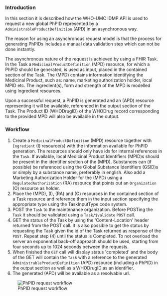 ### Introduction
    
In this section it is described how the WHO-UMC IDMP API is used to request a new global PhPID represented by a `AdministrableProductDefinition` (APD) in an asynchronous way. 

The reason for using an asynchronous request model is that the process for generating PhPIDs includes a manual data validation step which can not be done instantly.

The asynchronous nature of the request is achieved by using a FHIR Task. In the Task a `MedicinalProductDefinition` (MPD) resource, for which a PhPID should be generated, is used as input, placed in the contained section of the Task. The (MPD) contains information identifying the Medicinal Product, such as: name, marketing authorization holder, local MPID etc. The ingredient(s), form and strength of the MPD is modelled using Ingredient resources.

Upon a successful request, a PhPID is generated and an (APD) resource representing it will be available, referenced in the output section of the Task. The Product ID (WHODrugID) of the WHODrug record corresponding to the provided MPD will also be available in the output.   

### Workflow

1. Create a `MedicinalProductDefinition` (MPD) resource together with `Ingredient` (I) resource(s) with the information available for PhPID generation. The resources should only have ids for internal references in the `Task`. If available, local Medicinal Product Identifiers (MPID)s should be present in the identifier section of the (MPD). Substances can (if possible) be referenced using the Global Substance Identifiers (GSID)s or simply by a substance name, preferably in english. Also add a Marketing Authorization Holder for the (MPD) using a `RegulatedAuthorization` (RA) resource that points out an `Organization` (O) resource as holder. 
2. Place the (MPD), (I), (RA) and (O) resources in the contained section of a Task resource and reference them in the input section specifying the appropriate type using the TaskInputType code system.
3. POST the `Task` to the maintenance organization. Before POSTing the `Task` it should be validated using a `Task/$validate` `POST` call.
4. GET the status of the Task by using the 'Content-Location' header returned from the POST call. It is also possible to get the status by requesting the Task given the id of the Task returned as response of the `POST`.
Repeat step (4) until the status is Completed. To not overload the server an exponential back-off approach should be used, starting from four seconds up to 1024 seconds between the requests. 
5. When finished the `GET` call will display status 'completed' and the body of the GET will contain the `Task` with a reference to the generated `AdministrableProductDefinition` (APD) resource (including a PhPID) in the output section as well as a WHODrugID as an identifier.
6. The generated (APD) will be available as a resolvable url.


<figure>
  <img style="padding-top:0;padding-bottom:0;float:center" src="PhPIDRequestWF.png" alt="PhPID request workflow"/>
  <figcaption>PhPID request workflow</figcaption>
</figure>

